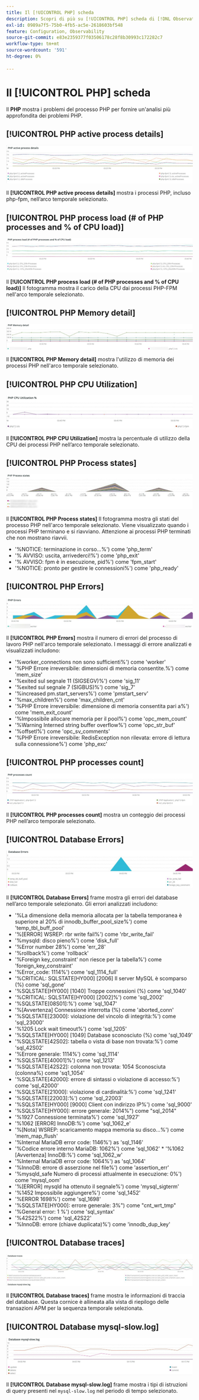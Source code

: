 ```yaml
---
title: Il [!UICONTROL PHP] scheda
description: Scopri di più su [!UICONTROL PHP] scheda di [!DNL Observation for Adobe Commerce].
exl-id: 0989a7f5-75b0-4fb5-ac5e-2618603bf548
feature: Configuration, Observability
source-git-commit: e83e2359377f03506178c28f8b30993c172282c7
workflow-type: tm+mt
source-wordcount: '591'
ht-degree: 0%

---
```


# Il [!UICONTROL PHP] scheda

Il **PHP** mostra i problemi del processo PHP per fornire un&#39;analisi più approfondita dei problemi PHP.

## [!UICONTROL PHP active process details]

![Dettagli processo attivo PHP](../../assets/tools/php-active-process-details.jpg)

Il **[!UICONTROL PHP active process details]** mostra i processi PHP, incluso php-fpm, nell’arco temporale selezionato.

## [!UICONTROL PHP process load (# of PHP processes and % of CPU load)]

![Caricamento processo PHP](../../assets/tools/php-process-load.jpg)

Il **[!UICONTROL PHP process load (# of PHP processes and % of CPU load)]** Il fotogramma mostra il carico della CPU dai processi PHP-FPM nell&#39;arco temporale selezionato.

## [!UICONTROL PHP Memory detail]

![Dettagli memoria PHP](../../assets/tools/php-memory-detail.jpg)

Il **[!UICONTROL PHP Memory detail]** mostra l&#39;utilizzo di memoria dei processi PHP nell&#39;arco temporale selezionato.

## [!UICONTROL PHP CPU Utilization]

![Utilizzo della CPU PHP](../../assets/tools/php-cpu-utilization.jpg)

Il **[!UICONTROL PHP CPU Utilization]** mostra la percentuale di utilizzo della CPU dei processi PHP nell’arco temporale selezionato.

## [!UICONTROL PHP Process states]

![Stati del processo PHP](../../assets/tools/php-process-states-image-1.jpg)

Il **[!UICONTROL PHP Process states]** Il fotogramma mostra gli stati del processo PHP nell&#39;arco temporale selezionato. Viene visualizzato quando i processi PHP terminano e si riavviano. Attenzione ai processi PHP terminati che non mostrano riavvii.

* &#39;%NOTICE: terminazione in corso...%&#39;) come &#39;php_term&#39;
* &#39;% AVVISO: uscita, arrivederci!%&#39;) come &#39;php_exit&#39;
* &#39;% AVVISO: fpm è in esecuzione, pid%&#39;) come &#39;fpm_start&#39;
* &#39;%NOTICE: pronto per gestire le connessioni%&#39;) come &#39;php_ready&#39;

## [!UICONTROL PHP Errors]

![Errori PHP](../../assets/tools/php-errors-image-1.jpg)

Il **[!UICONTROL PHP Errors]** mostra il numero di errori del processo di lavoro PHP nell&#39;arco temporale selezionato. I messaggi di errore analizzati e visualizzati includono:

* &#39;%worker_connections non sono sufficienti%&#39;) come &#39;worker&#39;
* &#39;%PHP Errore irreversibile: dimensioni di memoria consentite.%&#39;) come &#39;mem_size&#39;
* &#39;%exited sul segnale 11 (SIGSEGV)%&#39;) come &#39;sig_11&#39;
* &#39;%exited sul segnale 7 (SIGBUS)%&#39;) come &#39;sig_7&#39;
* &#39;%increased pm.start_servers%&#39;) come &#39;pmstart_serv&#39;
* &#39;%max_children%&#39;) come &#39;max_children_cnt&#39;
* &#39;%PHP Errore irreversibile: dimensione di memoria consentita pari a%&#39;) come &#39;mem_exit_count&#39;
* &#39;%Impossibile allocare memoria per il pool%&#39;) come &#39;opc_mem_count&#39;
* &#39;%Warning Interned string buffer overflow%&#39;) come &#39;opc_str_buf&#39;
* &#39;%offsetl%&#39;) come &#39;opc_sv_comments&#39;
* &#39;%PHP Errore irreversibile: RedisException non rilevata: errore di lettura sulla connessione%&#39;) come &#39;php_exc&#39;

## [!UICONTROL PHP processes count]

![Conteggio processi PHP](../../assets/tools/php-processes-count.jpg)

Il **[!UICONTROL PHP processes count]** mostra un conteggio dei processi PHP nell’arco temporale selezionato.

## [!UICONTROL Database Errors]

![Errori database](../../assets/tools/php-tab-database-errors.jpg)

Il **[!UICONTROL Database Errors]** frame mostra gli errori del database nell’arco temporale selezionato. Gli errori analizzati includono:

* &#39;%La dimensione della memoria allocata per la tabella temporanea è superiore al 20% di innodb_buffer_pool_size%&#39;) come &#39;temp_tbl_buff_pool&#39;
* &#39;%\[ERROR\] WSREP: rbr write fail%&#39;) come &#39;rbr_write_fail&#39;
* &#39;%mysqld: disco pieno%&#39;) come &#39;disk_full&#39;
* &#39;%Error number 28%&#39;) come &#39;err_28&#39;
* &#39;%rollback%&#39;) come &#39;rollback&#39;
* &#39;%Foreign key_constraint&#39; non riesce per la tabella%&#39;) come &#39;foreign_key_constraint&#39;
* &#39;%Error_code: 1114%&#39;) come &#39;sql_1114_full&#39;
* &#39;%CRITICAL: SQLSTATE[HY000] [2006] Il server MySQL è scomparso (%) come &#39;sql_gone&#39;
* &#39;%SQLSTATE[HY000] [1040] Troppe connessioni (%) come &#39;sql_1040&#39;
* &#39;%CRITICAL: SQLSTATE[HY000] [2002]%&#39;) come &#39;sql_2002&#39;
* &#39;%SQLSTATE[08S01]:%&#39;) come &#39;sql_1047&#39;
* &#39;%[Avvertenza] Connessione interrotta (%) come &#39;aborted_conn&#39;
* &#39;%SQLSTATE[23000]: violazione del vincolo di integrità:%&#39;) come &#39;sql_23000&#39;
* &#39;%1205 Lock wait timeout%&#39;) come &#39;sql_1205&#39;
* &#39;%SQLSTATE[HY000] [1049] Database sconosciuto (%) come &#39;sql_1049&#39;
* &#39;%SQLSTATE[42S02]: tabella o vista di base non trovata:%&#39;) come &#39;sql_42S02&#39;
* &#39;%Errore generale: 1114%&#39;) come &#39;sql_1114&#39;
* &#39;%SQLSTATE[40001]%&#39;) come &#39;sql_1213&#39;
* &#39;%SQLSTATE[42S22]: colonna non trovata: 1054 Sconosciuta (colonna%) come &#39;sq1_1054&#39;
* &#39;%SQLSTATE[42000]: errore di sintassi o violazione di accesso:%&#39;) come &#39;sql_42000&#39;
* &#39;%SQLSTATE[21000]: violazione di cardinalità:%&#39;) come &#39;sql_1241&#39;
* &#39;%SQLSTATE[22003]:%&#39;) come &#39;sql_22003&#39;
* &#39;%SQLSTATE[HY000] [9000] Client con indirizzo IP%&#39;) come &#39;sql_9000&#39;
* &#39;%SQLSTATE[HY000]: errore generale: 2014%&quot;) come &quot;sql_2014&quot;
* &#39;%1927 Connessione terminata%&#39;) come &#39;sql_1927&#39;
* &#39;%1062 \[ERROR\] InnoDB:%&#39;) come &#39;sql_1062_e&#39;
* &#39;%[Nota] WSREP: scaricamento mappa memoria su disco...%&#39;) come &#39;mem_map_flush&#39;
* &#39;%Internal MariaDB error code: 1146%&#39;) as &#39;sql_1146&#39;
* &#39;%Codice errore interno MariaDB: 1062%&#39;) come &#39;sql_1062&#39; * &#39;%1062 [Avvertenza] InnoDB:%&#39;) come &#39;sql_1062_w&#39;
* &#39;%Internal MariaDB error code: 1064%&#39;) as &#39;sql_1064&#39;
* &#39;%InnoDB: errore di asserzione nel file%&#39;) come &#39;assertion_err&#39;
* &#39;%mysqld_safe Numero di processi attualmente in esecuzione: 0%&#39;) come &#39;mysql_oom&#39;
* &#39;%\[ERROR\] mysqld ha ottenuto il segnale%&#39;) come &#39;mysql_sigterm&#39;
* &#39;%1452 Impossibile aggiungere%&#39;) come &#39;sql_1452&#39;
* &#39;%ERROR 1698%&#39;) come &#39;sql_1698&#39;
* &#39;%SQLSTATE[HY000]: errore generale: 3%&quot;) come &quot;cnt_wrt_tmp&quot;
* &#39;%General error: 1 %&#39;) come &#39;sql_syntax&#39;
* &#39;%42S22%&#39;) come &#39;sql_42S22&#39;
* &#39;%InnoDB: errore (chiave duplicata)%&#39;) come &#39;innodb_dup_key&#39;

## [!UICONTROL Database traces]

![Tracce database](../../assets/tools/php-tab-database-traces.jpg)

Il **[!UICONTROL Database traces]** frame mostra le informazioni di traccia del database. Questa cornice è allineata alla vista di riepilogo delle transazioni APM per la sequenza temporale selezionata.

## [!UICONTROL Database mysql-slow.log]

![Database mysql-slow.log](../../assets/tools/php-tab-database-mysql-slow-log.jpg)

Il **[!UICONTROL Database mysql-slow.log]** frame mostra i tipi di istruzioni di query presenti nel `mysql-slow.log` nel periodo di tempo selezionato.
